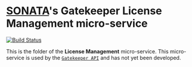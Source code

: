 # [SONATA](http://www.sonata-nfv.eu)'s Gatekeeper License Management micro-service
[![Build Status](http://jenkins.sonata-nfv.eu/buildStatus/icon?job=son-gkeeper)](http://jenkins.sonata-nfv.eu/job/son-gkeeper)

This is the folder of the **License Management** micro-service. This micro-service is used by the [`Gatekeeper API`](https://github.com/sonata-nfv/son-gkeeper/son-gtkapi) and has not yet been developed.
